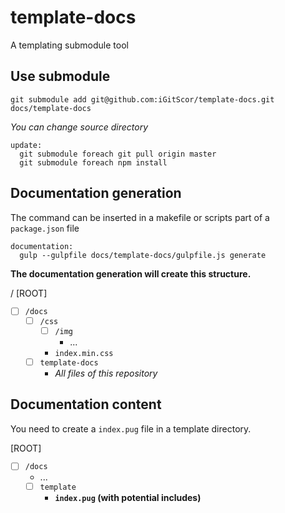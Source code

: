 # template-docs

A templating submodule tool

## Use submodule

`git submodule add git@github.com:iGitScor/template-docs.git docs/template-docs`

_You can change source directory_

```make
update:
  git submodule foreach git pull origin master
  git submodule foreach npm install
```

## Documentation generation

The command can be inserted in a makefile or scripts part of a `package.json` file

```make
documentation:
  gulp --gulpfile docs/template-docs/gulpfile.js generate
```

**The documentation generation will create this structure.**

/ [ROOT]
- [ ] `/docs`
  - [ ] `/css`
    - [ ] `/img`
      - ...
    - `index.min.css`
  - [ ] `template-docs`
    - _All files of this repository_

## Documentation content

You need to create a `index.pug` file in a template directory.

[ROOT]
- [ ] `/docs`
  - ...
  - [ ] `template`
    - **`index.pug` (with potential includes)**
